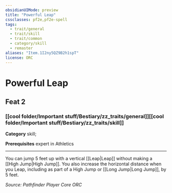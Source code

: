 ```yaml
---
obsidianUIMode: preview
title: "Powerful Leap"
cssclasses: pf2e,pf2e-spell
tags:
  - trait/general
  - trait/skill
  - trait/common
  - category/skill
  - remaster
aliases: "Item.1I2ny5QZ9B2h1spT"
license: ORC
---
```

# Powerful Leap
## Feat 2
### [[cool folder/Important stuff/Bestiary/zz_traits/general]][[cool folder/Important stuff/Bestiary/zz_traits/skill]]

**Category** skill; 



**Prerequisites** expert in Athletics
* * *
You can jump 5 feet up with a vertical [[Leap|Leap]] without making a [[High Jump|High Jump]]. You also increase the horizontal distance when you Leap, including as part of a High Jump or [[Long Jump|Long Jump]], by 5 feet.

*Source: Pathfinder Player Core*
*ORC*